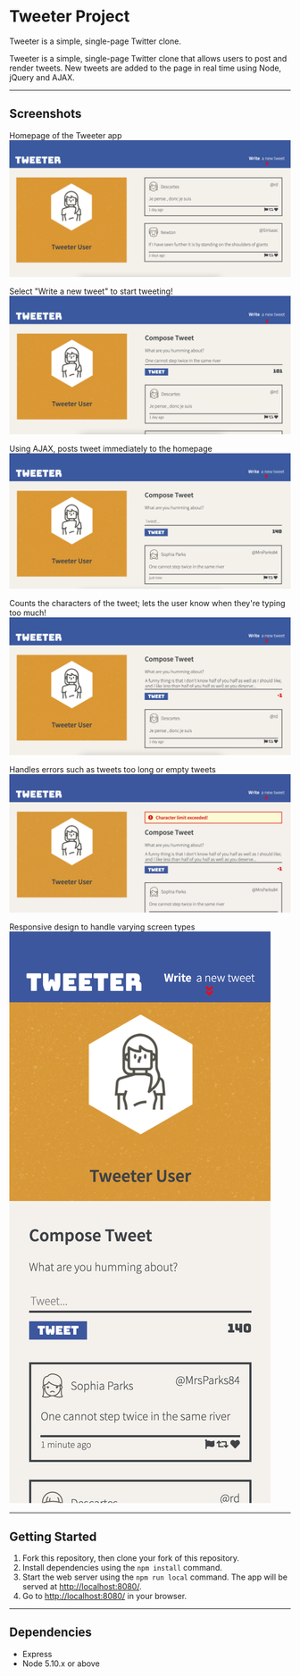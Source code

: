 # Tweeter Project

Tweeter is a simple, single-page Twitter clone.

Tweeter is a simple, single-page Twitter clone that allows users to post and render tweets. New tweets are added to the page in real time using Node, jQuery and AJAX.

---

## Screenshots
Homepage of the Tweeter app
![Homepage of the Tweeter app](https://raw.githubusercontent.com/davidclaveau/tweeter/master/docs/homepage.png)

Select "Write a new tweet" to start tweeting!
![Select "Write a new tweet" to start tweeting!](https://raw.githubusercontent.com/davidclaveau/tweeter/master/docs/toggle-write-tweet-form.png)

Using AJAX, posts tweet immediately to the homepage
![Using AJAX, posts tweet immediately to the homepage](https://raw.githubusercontent.com/davidclaveau/tweeter/master/docs/post-tweet-immediately.png)

Counts the characters of the tweet; lets the user know when they're typing too much!
![Counts the characters of the tweet; lets the user know when they're typing too much!](https://raw.githubusercontent.com/davidclaveau/tweeter/master/docs/character-counter.png)

Handles errors such as tweets too long or empty tweets
![Handles errors such as tweets too long or empty](https://raw.githubusercontent.com/davidclaveau/tweeter/master/docs/error-handling.png)

Responsive design to handle varying screen types
![Responsive design to handle varying screen types](https://raw.githubusercontent.com/davidclaveau/tweeter/master/docs/responsive-design.png)

---

## Getting Started

1. Fork this repository, then clone your fork of this repository.
2. Install dependencies using the `npm install` command.
3. Start the web server using the `npm run local` command. The app will be served at <http://localhost:8080/>.
4. Go to <http://localhost:8080/> in your browser.

---

## Dependencies

- Express
- Node 5.10.x or above
